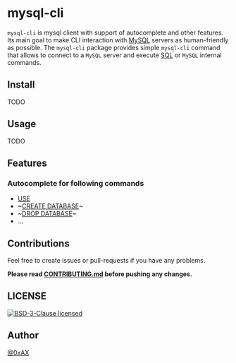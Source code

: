 # mysql-cli

`mysql-cli` is mysql client with support of autocomplete and other features. Its main goal to make CLI interaction with [MySQL](https://www.mysql.com/) servers as human-friendly as possible. The `mysql-cli` package provides simple `mysql-cli` command that allows to connect to a `MySQL` server and execute [SQL](https://en.wikipedia.org/wiki/SQL) or `MySQL` internal commands.

## Install

TODO

## Usage

TODO

## Features

### Autocomplete for following commands

  * [USE](https://dev.mysql.com/doc/refman/5.7/en/use.html)
  * ~[CREATE DATABASE](https://dev.mysql.com/doc/refman/5.7/en/create-database.html)~
  * ~[DROP DATABASE](https://dev.mysql.com/doc/refman/5.7/en/drop-database.html)~
  * ...

## Contributions

Feel free to create issues or pull-requests if you have any problems.

**Please read [CONTRIBUTING.md](https://github.com/0xAX/mysql-cli/blob/master/CONTRIBUTING.md) before pushing any changes.**

## LICENSE

[![BSD-3-Clause licensed](https://img.shields.io/badge/license-BSD-blue.svg)](https://raw.githubusercontent.com/0xAX/mysql-cli/master/LICENSE.md)

## Author

[@0xAX](https://twitter.com/0xAX)
